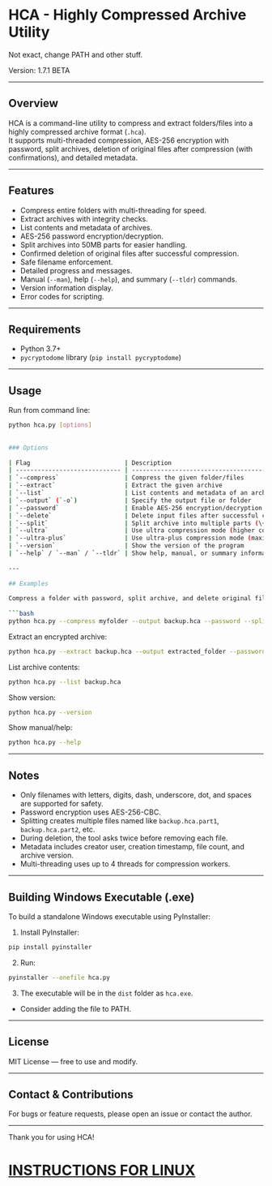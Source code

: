 # HCA - Highly Compressed Archive Utility    
  
Not exact, change PATH and other stuff.  
  
Version: 1.7.1 BETA  
  
---  
  
## Overview  
  
HCA is a command-line utility to compress and extract folders/files into a highly compressed archive format (`.hca`).    
It supports multi-threaded compression, AES-256 encryption with password, split archives, deletion of original files after compression (with confirmations), and detailed metadata.  
  
---  
  
## Features  
  
- Compress entire folders with multi-threading for speed.  
- Extract archives with integrity checks.  
- List contents and metadata of archives.  
- AES-256 password encryption/decryption.  
- Split archives into 50MB parts for easier handling.  
- Confirmed deletion of original files after successful compression.  
- Safe filename enforcement.  
- Detailed progress and messages.  
- Manual (`--man`), help (`--help`), and summary (`--tldr`) commands.  
- Version information display.  
- Error codes for scripting.  
  
---  
  
## Requirements  
  
- Python 3.7+  
- `pycryptodome` library (`pip install pycryptodome`)  
  
---  
                                                        
## Usage                           
                             
Run from command line:             
                 
```bash                   
python hca.py [options]             
             
      
### Options  
  
| Flag                          | Description                                                                                          |
| ----------------------------- | ---------------------------------------------------------------------------------------------------- |
| `--compress`                  | Compress the given folder/files                                                                      |
| `--extract`                   | Extract the given archive                                                                            |
| `--list`                      | List contents and metadata of an archive                                                             |
| `--output` (`-o`)             | Specify the output file or folder                                                                    |
| `--password`                  | Enable AES-256 encryption/decryption with a password prompt                                          |
| `--delete`                    | Delete input files after successful compression (asks twice for confirmation)                        |
| `--split`                     | Split archive into multiple parts (\~50MB each)                                                      |
| `--ultra`                     | Use ultra compression mode (higher compression, slower)                                              |
| `--ultra-plus`                | Use ultra-plus compression mode (maximum compression, slowest, best ratio, compress compressed data) |
| `--version`                   | Show the version of the program                                                                      |
| `--help` / `--man` / `--tldr` | Show help, manual, or summary information                                                            |
                                                                
---                             
             
## Examples                                                       
               
Compress a folder with password, split archive, and delete original files:               
                 
```bash                          
python hca.py --compress myfolder --output backup.hca --password --split --delete                           
```                      
                    
Extract an encrypted archive:                       
                
```bash                
python hca.py --extract backup.hca --output extracted_folder --password    
```    
    
List archive contents:  
                                     
```bash                 
python hca.py --list backup.hca                    
```                                          
              
Show version:                
              
```bash               
python hca.py --version            
```                   
                
Show manual/help:                       
                
```bash                                                     
python hca.py --help                     
```                            
                    
---             
                    
## Notes             
                                 
* Only filenames with letters, digits, dash, underscore, dot, and spaces are supported for safety.                            
* Password encryption uses AES-256-CBC.                   
* Splitting creates multiple files named like `backup.hca.part1`, `backup.hca.part2`, etc.                 
* During deletion, the tool asks twice before removing each file.                  
* Metadata includes creator user, creation timestamp, file count, and archive version.                    
* Multi-threading uses up to 4 threads for compression workers.              
                                                 
---          
            
## Building Windows Executable (.exe)                                               
              
To build a standalone Windows executable using PyInstaller:             
                 
1. Install PyInstaller:               
                
```bash                                           
pip install pyinstaller                   
```                  
               
2. Run:           
               
```bash                                    
pyinstaller --onefile hca.py            
```                     
               
3. The executable will be in the `dist` folder as `hca.exe`.              
    
* Consider adding the file to PATH.  
  
---  
  
## License  
  
MIT License — free to use and modify.  
  
---  
  
## Contact & Contributions  
    
For bugs or feature requests, please open an issue or contact the author.  
  
--- 
  
Thank you for using HCA!  

# [INSTRUCTIONS FOR LINUX](https://GitHub.com/CharlotOS/HCA/blob/main/LinuxREADME.md)  
